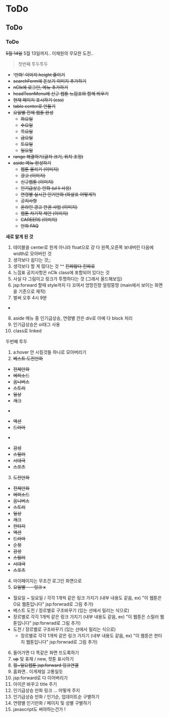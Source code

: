 # ToDo
## ToDo
### ToDo
~~5월 14일~~ 5월 13일까지.. 이채원의 무모한 도전..

> 첫번째 투두투두 
* ~~'만화' 이미지 height 줄이기~~
* ~~searchForm에 돋보기 이미지 추가하기~~
* ~~nClk에 로그인, 메뉴 추가하기~~
* ~~headToonMenu에 신규 웹툰 느낌표와 함께 띄우기~~
* ~~현재 페이지 표시하기 (css)~~
* ~~table center로 만들기~~
* ~~요일별 전체 웹툰 완성~~
  * ~~화요일~~
  * ~~수요일~~
  * ~~목요일~~
  * ~~금요일~~
  * ~~토요일~~
  * ~~일요일~~
* ~~range 해결하기(글자 크기, 위치 조정)~~
* ~~aside 메뉴 완성하기~~
  * ~~웹툰 올리기 (이미지)~~
  * ~~광고 (이미지)~~
  * ~~신규웹툰 (이미지)~~
  * ~~인기급상승 만화 (ul li 사용)~~
  * ~~연령별 실시간 인기만화 (화살표 어떻게?)~~
  * ~~공지사항~~
  * ~~온라인 광고 판권 사업 (이미지)~~
  * ~~웹툰 차기작 제안 (이미지)~~
  * ~~CAREERS (이미지)~~
  * ~~만화 FAQ~~

**새로 알게 된 것**
1. 테이블을 center로 한게 아니라 float으로 걍 다 왼쪽,오른쪽 보내버린 다음에 width로 모아버린 것
2. 생각보다 쉽다는 것;;
3. 생각보다 할 게 많다는 것 ^^ ~~진짜많다 진짜로~~
4. 느낌표 공지사항은 nClk class에 포함되어 있다는 것
5. 사실 다 그림이고 링크가 투명하다는 것 (그래서 올드해보임)
6. jsp:forward 할때 style까지 다 꼬여서 엉망진창 얼렁뚱땅  (main에서 보이는 화면을 기준으로 제작)
7. 벌써 오후 4시 9분

+ 
8. aside 메뉴 중 인기급상승, 연령별 칸은 div로 아예 다 block 처리
9. 인기급상승은 oi태그 사용
10. class로 linked 

두번째 투두
1. a:hover 안 시킬것들 하나로 모아버리기
2. ~~베스트 도전만화~~
 * ~~전체만화~~
 * ~~에피소드~~
 * ~~옴니버스~~
 * ~~스토리~~
 * ~~일상~~
 * ~~개그~~
 * ~~~~판타지~~
 * ~~액션~~
 * ~~드라마~~
 * ~~~~순정~~
 * ~~감성~~
 * ~~스릴러~~
 * ~~시대극~~
 * ~~스포츠~~
3. ~~도전만화~~
 * ~~전체만화~~
 * ~~에피소드~~
 * ~~옴니버스~~
 * ~~스토리~~
 * ~~일상~~
 * ~~개그~~
 * ~~판타지~~
 * ~~액션~~
 * ~~드라마~~
 * ~~순정~~
 * ~~감성~~
 * ~~스릴러~~
 * ~~시대극~~
 * ~~스포츠~~
4. 마이페이지는 무조건 로그인 화면으로
5. ~~요일별 --- 링크 x~~
 * 월요일 ~ 일요일 / 각각 1개씩 같은 링크 가지기 (내부 내용도 같음, ex) "이 웹툰은 O요 웹툰입니다" jsp:forwrad로 그림 추가)
 * 베스트 도전 / 장르별로 구조바꾸기 (있는 선에서 밀리는 식으로)
  * 장르별로 각각 1개씩 같은 링크 가지기 (내부 내용도 같음, ex) "이 웹툰은 스릴러 웹툰입니다" jsp:forwrad로 그림 추가)
 * 도전 / 장르별로 구조바꾸기 (있는 선에서 밀리는 식으로)
   * 장르별로 각각 1개씩 같은 링크 가지기 (내부 내용도 같음, ex) "이 웹툰은 판타지 웹툰입니다" jsp:forwrad로 그림 추가)
6. 들어가면 다 똑같은 화면 뜨도록하기
7. ~~up~~ 및 휴재 / new, 컷툰 표시하기
8. ~~월~일요웹툰 jsp:forward 링크연결~~
9. 홈화면.. 이게제일 고통일듯
10. jsp:forward로 다 이어버리기
11. 아이콘 바꾸고 title 주기
12. 인기급상승 만화 링크 ... 어떻게 주지
13. 인기급상승 만화 / 인기순, 업데이트순 구별하기
14. 연령별 인기만화 / 페이지 및 성별 구별하기
15. javascript도 써야하는건가 !
